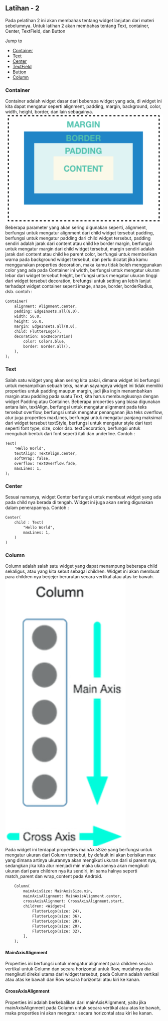 ## Latihan - 2

Pada pelatihan 2 ini akan membahas tentang widget lanjutan dari materi sebelumnya.
Untuk latihan 2 akan membahas tentang Text, container, Center, TextField, dan Button

Jump to

- [Container](https://github.com/dikynugraha1111/bootcamp_uty/tree/master/lib/latihan_2#Container)
- [Text](https://github.com/dikynugraha1111/bootcamp_uty/tree/master/lib/latihan_2#Text)
- [Center](https://github.com/dikynugraha1111/bootcamp_uty/tree/master/lib/latihan_2#Center)
- [TextField]()
- [Button]()
- [Column](https://github.com/dikynugraha1111/bootcamp_uty/tree/master/lib/latihan_2#Column)

### Container

Container adalah widget dasar dari beberapa widget yang ada, di widget ini kita dapat mengatur seperti alignment, padding, margin, background, color, width, height, border, dan lain sebagainya.</br>
![container-sketch](../../asset/raw/container_sketch.png)
Beberapa parameter yang akan sering digunakan seperti,
alignment, berfungsi untuk mengatur alignment dari child widget tersebut
padding, berfungsi untuk mengatur padding dari child widget tersebut, padding sendiri adalah jarak dari content atau child ke border
margin, berfungsi untuk mengatur margin dari child widget tersebut, margin sendiri adalah jarak dari content atau child ke parent
color, berfungsi untuk memberikan warna pada background widget tersebut, dan perlu dicatat jika kamu menggunakan properties decoration, maka kamu tidak boleh menggunakan color yang ada pada Container ini
width, berfungsi untuk mengatur ukuran lebar dari widget tersebut
height, berfungsi untuk mengatur ukuran tinggi dari widget tersebut
decoration, brefungsi untuk setting an lebih lanjut terhadapt widget container seperti image, shape, border, borderRadius, dsb.
contoh :

```
Container(
    alignment: Alignment.center,
    padding: EdgeInsets.all(8.0),
    width: 56.0,
    height: 56.0,
    margin: EdgeInsets.all(8.0),
    child: FlutterLogo(),
    decoration: BoxDecoration(
        color: Colors.blue,
        border: Border.all(),
    ),
);
```

### Text

Salah satu widget yang akan sering kita pakai, dimana widget ini berfungsi untuk menampilkan sebuah teks, namun sayangnya widget ini tidak memiliki properties untuk padding maupun margin, jadi jika ingin menambahkan margin atau padding pada suatu Text, kita harus membungkusnya dengan widget Padding atau Container.
Beberapa properties yang biasa digunakan antara lain,
textAlign, berfungsi untuk mengatur alignment pada teks tersebut
overflow, berfungsi untuk mengatur penanganan jika teks overflow, atur juga properties
maxLines, berfungsi untuk mengatur panjang maksimal dari widget tersebut
textStyle, berfungsi untuk mengatur style dari text seperti font type, size, color dsb.
textDecoration, berfungsi untuk mengubah bentuk dari font seperti itali dan underline.
Contoh :

```
Text(
    'Hello World',
    textAlign: TextAlign.center,
    softWrap: false,
    overflow: TextOverflow.fade,
    maxLines: 1,
);
```

### Center

Sesuai namanya, widget Center berfungsi untuk membuat widget yang ada pada child nya berada di tengah. Widget ini juga akan sering digunakan dalam penerapannya.
Contoh :

```
Center(
    child : Text(
        "Hello World",
        maxLines: 1,
    )
)
```

### Column

Column adalah salah satu widget yang dapat menampung beberapa child sekaligus, atau yang kita sebut sebagai children. Widget ini akan membuat para children nya berjejer berurutan secara vertikal atau atas ke bawah.</br>
![column-direction](../../asset/raw/column_direction.png)</br>
Pada widget ini terdapat properties mainAxisSize yang berfungsi untuk mengatur ukuran dari Column tersebut, by default ini akan berisikan max yang dimana artinya ukurannya akan mengikuti ukuran dari si parent nya, sedangkan jika kita atur menjadi min maka ukurannya akan mengikuti ukuran dari para children nya itu sendiri, ini sama halnya seperti match_parent dan wrap_content pada Android.

```
    Column(
        mainAxisSize: MainAxisSize.min,
        mainAxisAlignment: MainAxisAlignment.center,
        crossAxisAlignment: CrossAxisAlignment.start,
        children: <Widget>[
            FlutterLogo(size: 24),
            FlutterLogo(size: 36),
            FlutterLogo(size: 28),
            FlutterLogo(size: 20),
            FlutterLogo(size: 32),
        ],
    );
```

#### MainAxisAlignment

Properties ini berfungsi untuk mengatur alignment para children secara vertikal untuk Column dan secara horizontal untuk Row, mudahnya dia mengikuti direksi utama dari widget tersebut, pada Column adalah vertikal atau atas ke bawah dan Row secara horizontal atau kiri ke kanan.

#### CrossAxisAlignment

Properties ini adalah berkebalikan dari mainAxisAlignment, yaitu jika mainAxisAlignment pada Column untuk secara vertikal atau atas ke bawah, maka properties ini akan mengatur secara horizontal atau kiri ke kanan.
